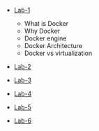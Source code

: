 - [Lab-1](./Lab-1/Readme.md)
    - What is Docker
    - Why Docker
    - Docker engine
    - Docker Architecture
    - Docker vs virtualization

- [Lab-2](./Lab-1/Readme.md)

- [Lab-3](./Lab-1/Readme.md)

- [Lab-4](./Lab-1/Readme.md)

- [Lab-5](./Lab-1/Readme.md)

- [Lab-6](./Lab-1/Readme.md)